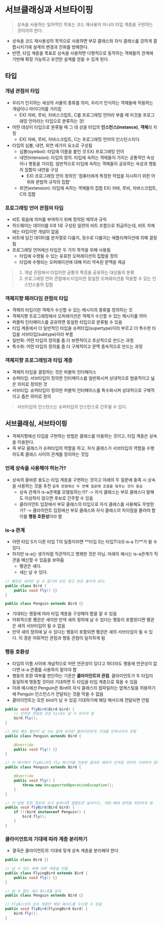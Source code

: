 # 서브클래싱과 서브타이핑

> 상속을 사용하는 일차적인 목표는 코드 재사용이 아니라 타입 계층을 구현하는 것이어야 한다.

- 상속을 코드 재사용성의 목적으로 사용하면 부모 클래스와 자식 클래스를 강하게 결합시키기에 설계의 변경과 진화를 방해한다.
- 반면, 타입 계층을 목표로 상속을 사용하면 다형적으로 동작하는 객체들의 관계에 기반해 확장 가능하고 유연한 설계를 얻을 수 있게 된다.

## 타입

### 개념 관점의 타입

- 우리가 인지하는 세상의 사물의 종류를 의미, 우리가 인식하는 객체들에 적용하는 개념이나 아이디어를 가리킴
  - EX) 자바, 루비, 자바스크립트, C를 프로그래밍 언어라 부를 때 이것을 프로그래밍 언어라는 타입으로 분류하는 것!
- 어떤 대상이 타입으로 분류될 때 그 대 상을 타입의 **인스턴스(instance)**, **객체**라 지칭
  - EX) 자바, 루비, 자바스크립트, C는 프로그래밍 언어의 인스턴스이다.
- 타입의 심볼, 내연, 외연 세가지 요소로 구성됨
  - 심볼(symbol): 타입에 이름을 붙인 것 EX) 프로그래밍 언어
  - 내연(intension): 타입의 정의. 타입에 속하는 객체들이 가지는 공통적인 속성이나 행동을 가리킴. 일반적으로 타입에 속하는 객체들이 공유하는 속성과 행동의 집합이 내연을 구성
    - EX) 프로그래밍 언의 정의인 '컴퓨터에게 특정한 작업을 지시하기 위한 어위와 문법적 규칙의 집합'
  - 외연(extension): 타입에 속하는 객체들의 집합 EX) 자바, 루비, 자바스크립트, C의 집합

### 프로그래밍 언어 관점의 타입

- 비트 묶음에 의미를 부여하기 위해 정의된 제약과 규칙
- 하드웨어는 데이터를 0과 1로 구성된 일련의 비트 조합으로 취급하는데, 비트 자체에는 타입이란 개념이 없음
- 비트에 담긴 데이터를 문자열로 다룰지, 정수로 다룰지는 애플리케이션에 의해 결정 됨
- 프로그래밍 언어에선 타입은 두 가지 목적을 위해 사용됨
  - 타입에 수행될 수 있는 유효한 오퍼레이션의 집합을 정의
  - 타입에 수행되는 오퍼레이션에 대해 미리 약속된 문맥을 제공

> 1. 개념 관점에서 타입이란 공통의 특징을 공유하는 대상들의 분류
> 2. 프로그래밍 언어 관점에서 타입이란 동일한 오퍼레이션을 적용할 수 있는 인스턴스들의 집합

### 객체지향 패러다임 관점의 타입

- 객체의 타입이란 객체가 수신할 수 있는 메시지의 종류를 정의하는 것
- 객체지향 프로그래밍에서 오퍼레이션은 객체가 수신할 수 있는 메시지를 의미
- 퍼블릭 인터페이스를 공유하면 동일한 타입으로 분류될 수 있음
- 타입 계층에서 더 일반적인 타입을 슈퍼타입(supertype)이라 부르고 더 특수한 타입을 서브타입(subtype)이라 부름
- 일반화: 어떤 타입의 정의를 좀 더 보편적이고 추상적으로 만드는 과정
- 특수화: 어떤 타입의 정의를 좀 더 구체적이고 문맥 종속적으로 만드는 과정

### 객체지향 프로그래밍과 타입 계층

- 객체의 타입을 결정하는 것은 퍼블릭 인터페이스
- 슈퍼타입: 서브타입이 정의한 인터페이스를 일반화시켜 상대적으로 범용적이고 넓은 의미로 정의한 것
- 서브타입: 슈퍼타입이 정의한 퍼블릭 인터페이스를 특수화시켜 상대적으로 구체적이고 좁은 의미로 정의

> 서브타입의 인스턴스는 슈퍼타입의 인스턴스로 간주될 수 있다.

## 서브클래싱, 서브타이핑

- 객체지향에선 타입을 구현하는 방법은 클래스를 이용하는 것이고, 타입 계층은 상속을 이용한다.
- 즉 부모 클래스가 슈퍼타입의 역할을 하고, 자식 클래스가 서브타입의 역할을 수행하도록 클래스 사이의 관계를 정의하는 것임

### 언제 상속을 사용해야 하는가?

- 상속의 올바른 용도는 타입 계층을 구현하는 것이고 아래의 두 질문에 충족 시 상속을 사용하는 것을 추천 `설계 관점에선 두 번째 질문에 초점을 맞추는 것이 중요`
  - 상속 관계가 is-a관계를 모델링하는가? -> 자식 클래스는 부모 클래스다 말해도 이상하지 않으면 후보로 간주할 수 있음
  - 클라이언트 입장에서 부모 클래스의 타입으로 자식 클래스를 사용해도 무방한가? -> 클라이언트 입장에선 부모 클래스와 자식 클래스의 차이점을 몰라야 함 이를 **행동 호환성**이라 함

### is-a 관계

- 어떤 타입 S가 다른 타입 T의 일종이라면 **타입 S는 타입T다(S is-a T)**가 될 수 있다.
- 하지만 is-a는 생각처럼 직관적이고 명쾌한 것은 아님. 아래의 예시는 is-a관계가 직관을 배신할 수 있음을 보여줌
  - 펭귄은 새다.
  - 새는 날 수 있다.

```java
// 펭귄은 새지만 날 수 없기에 반은 맞고 반은 틀리게 된다.
public class Bird {
    public void fly() {}
}

public class Penguin extends Bird {}
```

- 기대되는 행동에 따라 타입 계층을 구성해야 함을 알 수 있음
- 어휘적으론 펭귄은 새지만 만약 새의 정의에 날 수 있다는 행동이 포함된다면 펭귄은 새의 서브타입이 될 수 없음
- 만약 새의 정의에 날 수 있다는 행동이 포함되면 펭귄은 새의 서브타입이 될 수 있다. 이 경운 어휘적인 관점과 행동 관점이 일치하게 됨

### 행동 호환성

- 타입의 이름 사이에 개념적으로 어떤 연관성이 있다고 하더라도 행동에 연관성이 없다면 is-a 관곌를 사용하지 말아야 함
- 행동의 호환 여부를 판단하는 기준은 **클라이언트의 관점**. 클라이언트가 두 타입이 동일하게 행동할 것이라 기대하면 두 타입을 타입 계층으로 묶을 수 있음
- 아래 예시에선 Penguin은 Bird의 자식 클래스라 컴파일러는 업캐스팅을 허용하기에 Penguin 인스턴스가 전달되는 것을 막을 수 없음
- 클라이언트는 모든 bird가 날 수 있길 기대하기에 해당 메서드에 전달되면 안됨

```java
public void flyBird(Bird bird) {
    // 인자로 전달된 모든 bird는 날 수 있어야 함
    bird.fly();
}

// 해당 예는 펭귄이 날 수는 없게 되지만 클라이언트의 기대를 만족시키지 못함
public class Penguin extends Bird {

    @Override
    public void fly() {}
}

// 이 예시에서 flyBird의 fly 메시지를 전송한 결과로 예외가 던져질 것이라 기대하지 않았기에 클라이언트 관점에서 행동이 호환되지 않음
public class Penguin extends Bird {

    @Override
    public void fly() {
        throw new UnsupportedOperationException();
    }
}

// 이 방법 또한 경우의 수가 늘어나면 결합도만 높아지고, 개방-폐쇄 원칙을 위반하게 됨
public void flyBird(Bird bird) {
    if (!(bird instanceof Penguin)) {
        bird.fly();
    }
}
```

### 클라이언트의 기대에 따라 계층 분리하기

- 결국은 클라이언트의 기대에 맞게 상속 계층을 분리해야 한다

```java
public class Bird {}

// 날 수 있는 새에 대한 계층을 만듦
public class FlyingBird extends Bird {
    public void fly() {}
}

// 날 수 없는 새는 Bird를 상속
public class Penguin extends Bird {}

// FlyBird의 상속 계층만 해당 메서드를 수신할 수 있음
public void flyBird(FlyingBird bird) {
    bird.fly();
}
```